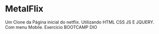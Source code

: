 # MetalFlix
Um Clone da Página inicial do netflix. Utilizando HTML CSS JS E JQUERY. Com menu Mobile. Exercicio  BOOTCAMP DIO
